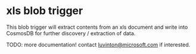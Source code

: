 # xls blob trigger

This blob trigger will extract contents from an xls document and write into CosmosDB for further discovery / extraction of data.

TODO: more documentation! contact luvinton@microsoft.com if interested.